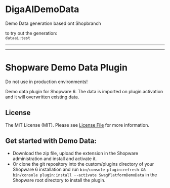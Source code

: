 # DigaAIDemoData
Demo Data generation based ont Shopbranch

to try out the generation:<br>
`dataai:test`

---
---

# Shopware Demo Data Plugin
Do not use in production environments!

Demo data plugin for Shopware 6. The data is imported on plugin activation and it will overwritten existing data.

## License

The MIT License (MIT). Please see [License File](LICENSE) for more information.

## Get started with Demo Data:
- Download the zip file, upload the extension in the Shopware administration and install and activate it.
- Or clone the git repository into the custom/plugins directory of your Shopware 6 installation and run `bin/console plugin:refresh && bin/console plugin:install --activate SwagPlatformDemoData` in the Shopware root directory to install the plugin.

